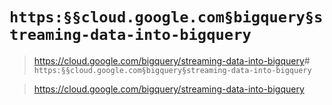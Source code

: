 # `https:§§cloud.google.com§bigquery§streaming-data-into-bigquery`

> <https://cloud.google.com/bigquery/streaming-data-into-bigquery># `https:§§cloud.google.com§bigquery§streaming-data-into-bigquery`

> <https://cloud.google.com/bigquery/streaming-data-into-bigquery>
